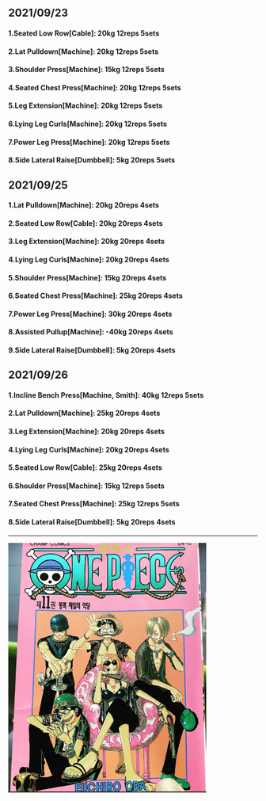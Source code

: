 ## 2021/09/23
#### 1.Seated Low Row\[Cable\]: 20kg 12reps 5sets
#### 2.Lat Pulldown\[Machine\]: 20kg 12reps 5sets
#### 3.Shoulder Press\[Machine\]: 15kg 12reps 5sets
#### 4.Seated Chest Press\[Machine\]: 20kg 12reps 5sets
#### 5.Leg Extension\[Machine\]: 20kg 12reps 5sets
#### 6.Lying Leg Curls\[Machine\]: 20kg 12reps 5sets
#### 7.Power Leg Press\[Machine\]: 20kg 12reps 5sets
#### 8.Side Lateral Raise\[Dumbbell\]: 5kg 20reps 5sets

## 2021/09/25
#### 1.Lat Pulldown\[Machine\]: 20kg 20reps 4sets
#### 2.Seated Low Row\[Cable\]: 20kg 20reps 4sets
#### 3.Leg Extension\[Machine\]: 20kg 20reps 4sets
#### 4.Lying Leg Curls\[Machine\]: 20kg 20reps 4sets
#### 5.Shoulder Press\[Machine\]: 15kg 20reps 4sets
#### 6.Seated Chest Press\[Machine\]: 25kg 20reps 4sets
#### 7.Power Leg Press\[Machine\]: 30kg 20reps 4sets
#### 8.Assisted Pullup\[Machine\]: -40kg 20reps 4sets
#### 9.Side Lateral Raise\[Dumbbell\]: 5kg 20reps 4sets

## 2021/09/26
#### 1.Incline Bench Press\[Machine, Smith\]: 40kg 12reps 5sets
#### 2.Lat Pulldown\[Machine\]: 25kg 20reps 4sets
#### 3.Leg Extension\[Machine\]: 20kg 20reps 4sets
#### 4.Lying Leg Curls\[Machine\]: 20kg 20reps 4sets
#### 5.Seated Low Row\[Cable\]: 25kg 20reps 4sets
#### 6.Shoulder Press\[Machine\]: 15kg 12reps 5sets
#### 7.Seated Chest Press\[Machine\]: 25kg 12reps 5sets
#### 8.Side Lateral Raise\[Dumbbell\]: 5kg 20reps 4sets

---
<img src='../_resources/__011.png' width='400px' />
